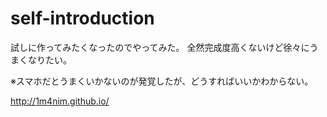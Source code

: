 # self-introduction

試しに作ってみたくなったのでやってみた。
全然完成度高くないけど徐々にうまくなりたい。

※スマホだとうまくいかないのが発覚したが、どうすればいいかわからない。

http://1m4nim.github.io/
